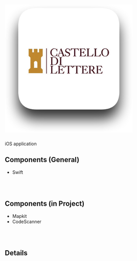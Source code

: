 # <img src="images/logo.png" width="400">
iOS application
<br>
## Components (General)
- Swift
<br>
<br>

## Components (in Project)
- Mapkit
- CodeScanner
<br>
<br>

## Details
